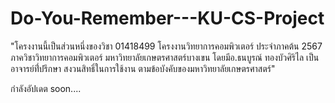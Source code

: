# Do-You-Remember---KU-CS-Project
"โครงงานนี้เป็นส่วนหนึ่งของวิชา 01418499 โครงงานวิทยาการคอมพิวเตอร์ ประจำภาคต้น 2567 ภาควิชาวิทยาการคอมพิวเตอร์ มหาวิทยาลัยเกษตรศาสตร์บางเขน โดยมีอ.ธนบูรณ์ ทองบัวศิริไล เป็นอาจารย์ที่่ปรึกษา สงวนสิทธิ์ในการใช้งาน ตามข้อบังคับของมหาวิทยาลัยเกษตรศาสตร์"

กำลังอัปเดต soon....
